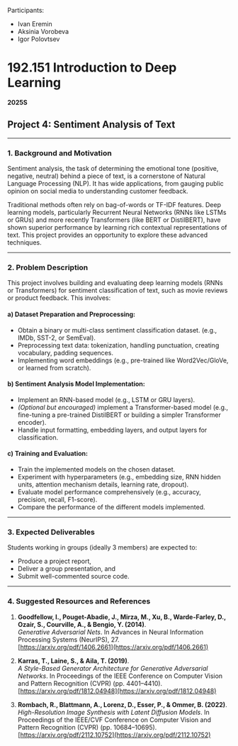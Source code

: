 Participants: 
- Ivan Eremin
- Aksinia Vorobeva
- Igor Polovtsev

# 192.151 Introduction to Deep Learning  
**2025S**  
## Project 4: Sentiment Analysis of Text

---

### 1. Background and Motivation

Sentiment analysis, the task of determining the emotional tone (positive, negative, neutral) behind a piece of text, is a cornerstone of Natural Language Processing (NLP). It has wide applications, from gauging public opinion on social media to understanding customer feedback. 

Traditional methods often rely on bag-of-words or TF-IDF features. Deep learning models, particularly Recurrent Neural Networks (RNNs like LSTMs or GRUs) and more recently Transformers (like BERT or DistilBERT), have shown superior performance by learning rich contextual representations of text. This project provides an opportunity to explore these advanced techniques.

---

### 2. Problem Description

This project involves building and evaluating deep learning models (RNNs or Transformers) for sentiment classification of text, such as movie reviews or product feedback. This involves:

#### a) Dataset Preparation and Preprocessing:
- Obtain a binary or multi-class sentiment classification dataset. (e.g., IMDb, SST-2, or SemEval).
- Preprocessing text data: tokenization, handling punctuation, creating vocabulary, padding sequences.
- Implementing word embeddings (e.g., pre-trained like Word2Vec/GloVe, or learned from scratch).

#### b) Sentiment Analysis Model Implementation:
- Implement an RNN-based model (e.g., LSTM or GRU layers).
- *(Optional but encouraged)* implement a Transformer-based model (e.g., fine-tuning a pre-trained DistilBERT or building a simpler Transformer encoder).
- Handle input formatting, embedding layers, and output layers for classification.

#### c) Training and Evaluation:
- Train the implemented models on the chosen dataset.
- Experiment with hyperparameters (e.g., embedding size, RNN hidden units, attention mechanism details, learning rate, dropout).
- Evaluate model performance comprehensively (e.g., accuracy, precision, recall, F1-score).
- Compare the performance of the different models implemented.

---

### 3. Expected Deliverables

Students working in groups (ideally 3 members) are expected to:

- Produce a project report,  
- Deliver a group presentation, and  
- Submit well-commented source code.

---

### 4. Suggested Resources and References

1. **Goodfellow, I., Pouget-Abadie, J., Mirza, M., Xu, B., Warde-Farley, D., Ozair, S., Courville, A., & Bengio, Y. (2014)**.  
   *Generative Adversarial Nets*. In Advances in Neural Information Processing Systems (NeurIPS), 27.  
   [https://arxiv.org/pdf/1406.2661](https://arxiv.org/pdf/1406.2661)

2. **Karras, T., Laine, S., & Aila, T. (2019)**.  
   *A Style-Based Generator Architecture for Generative Adversarial Networks*. In Proceedings of the IEEE Conference on Computer Vision and Pattern Recognition (CVPR) (pp. 4401–4410).  
   [https://arxiv.org/pdf/1812.04948](https://arxiv.org/pdf/1812.04948)

3. **Rombach, R., Blattmann, A., Lorenz, D., Esser, P., & Ommer, B. (2022)**.  
   *High-Resolution Image Synthesis with Latent Diffusion Models*. In Proceedings of the IEEE/CVF Conference on Computer Vision and Pattern Recognition (CVPR) (pp. 10684–10695).  
   [https://arxiv.org/pdf/2112.10752](https://arxiv.org/pdf/2112.10752)


